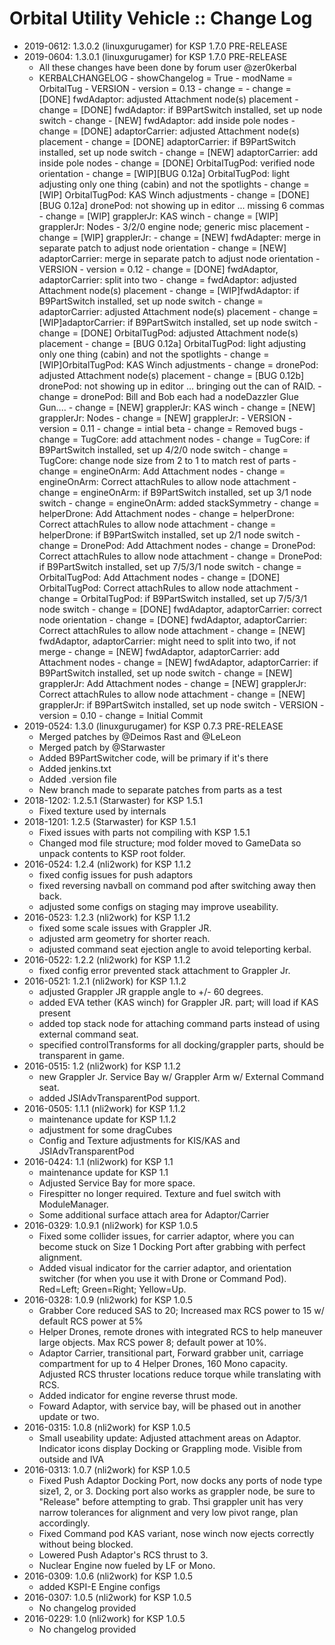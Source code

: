 # Orbital Utility Vehicle :: Change Log

* 2019-0612: 1.3.0.2 (linuxgurugamer) for KSP 1.7.0 PRE-RELEASE
* 2019-0604: 1.3.0.1 (linuxgurugamer) for KSP 1.7.0 PRE-RELEASE
	+ All these changes have been done by forum user @zer0kerbal
	+ KERBALCHANGELOG
				- showChangelog = True
				- modName = OrbitalTug
				- VERSION
						- version = 0.13
						- change =
						- change = [DONE] fwdAdaptor: adjusted Attachment node(s) placement
						- change = [DONE] fwdAdaptor: if B9PartSwitch installed, set up  node switch
						- change - [NEW] fwdAdaptor: add inside pole nodes
						- change = [DONE] adaptorCarrier: adjusted Attachment node(s) placement
						- change = [DONE] adaptorCarrier: if B9PartSwitch installed, set up  node switch
						- change ﻿= [NEW] adaptorCarrier: add inside pole nodes
						- change = [DONE] OrbitalTugPod: verified node orientation
						- change = [WIP][BUG 0.12a] OrbitalTugPod: light adjusting only one thing (cabin) and not the spotlights
						- change = [WIP] OrbitalTugPod: KAS Winch adjustments
						- change = [DONE][BUG 0.12a] dronePod: not showing up in editor ... missing 6 commas
						- change = [WIP] grapplerJr: KAS winch
						- change = [WIP] grapplerJr: Nodes - 3/2/0 engine node; generic misc placement
						- change = [WIP] grapplerJr:
						- change = [NEW] fwdAdapter: merge in separate patch to adjust node orientation
						- change = [NEW] adaptorCarrier: merge in separate patch to adjust node orientation
				- VERSION
						- version = 0.12
						- change = [DONE] fwdAdaptor, adaptorCarrier: split into two
						- change = fwdAdaptor: adjusted Attachment node(s) placement
						- change = [WIP]fwdAdaptor: if B9PartSwitch installed, set up  node switch
						- change = adaptorCarrier: adjusted Attachment node(s) placement
						- change = [WIP]adaptorCarrier: if B9PartSwitch installed, set up  node switch
						- change = [DONE] OrbitalTugPod: adjusted Attachment node(s) placement
						- change = [BUG 0.12a] OrbitalTugPod: light adjusting only one thing (cabin) and not the spotlights
						- change = [WIP]OrbitalTugPod: KAS Winch adjustments
						- change = dronePod: adjusted Attachment node(s) placement
						- change = [BUG 0.12b] dronePod: not showing up in editor ... bringing out the can of RAID.
						- change = dronePod: Bill and Bob each had a nodeDazzler Glue Gun....
						- change = [NEW] grapplerJr: KAS winch
						- change = [NEW] grapplerJr: Nodes
						- change = [NEW] grapplerJr:
				- VERSION
						- version = 0.11
						- change = intial beta
						- change = Removed bugs
						- change = TugCore: add attachment nodes
						- change = TugCore: if B9PartSwitch installed, set up 4/2/0 node switch
						- change = TugCore: change node size from 2 to 1 to match rest of parts
						- change = engineOnArm: Add Attachment nodes
						- change = engineOnArm: Correct attachRules to allow node attachment
						- change = engineOnArm: if B9PartSwitch installed, set up 3/1 node switch
						- change = engineOnArm: added stackSymmetry
						- change = helperDrone: Add Attachment nodes
						- change = helperDrone: Correct attachRules to allow node attachment
						- change = helperDrone: if B9PartSwitch installed, set up 2/1 node switch
						- change = DronePod: Add Attachment nodes
						- change = DronePod: Correct attachRules to allow node attachment
						- change = DronePod: if B9PartSwitch installed, set up 7/5/3/1 node switch
						- change = OrbitalTugPod: Add Attachment nodes
						- change = [DONE] OrbitalTugPod: Correct attachRules to allow node attachment
						- change = OrbitalTugPod: if B9PartSwitch installed, set up 7/5/3/1 node switch
						- change = [DONE] fwdAdaptor, adaptorCarrier: correct node orientation
						- change = [DONE] fwdAdaptor, adaptorCarrier: Correct attachRules to allow node attachment
						- change = [NEW] fwdAdaptor, adaptorCarrier: might need to split into two, if not merge
						- change = [NEW] fwdAdaptor, adaptorCarrier: add Attachment nodes
						- change = [NEW] fwdAdaptor, adaptorCarrier: if B9PartSwitch installed, set up  node switch
						- change = [NEW] grapplerJr: Add Attachment nodes
						- change = [NEW] grapplerJr: Correct attachRules to allow node attachment
						- change = [NEW] grapplerJr: if B9PartSwitch installed, set up  node switch
				- VERSION
						- version = 0.10
						- change = Initial Commit
* 2019-0524: 1.3.0 (linuxgurugamer) for KSP 0.7.3 PRE-RELEASE
	+ Merged patches by @Deimos Rast and @LeLeon
	+ Merged patch by @Starwaster
	+ Added B9PartSwitcher code, will be primary if it's there
	+ Added jenkins.txt
	+ Added .version file
	+ New branch made to separate patches from parts as a test
* 2018-1202: 1.2.5.1 (Starwaster) for KSP 1.5.1
	+ Fixed texture used by internals
* 2018-1201: 1.2.5 (Starwaster) for KSP 1.5.1
	+ Fixed issues with parts not compiling with KSP 1.5.1
	+ Changed mod file structure; mod folder moved to GameData so unpack contents to KSP root folder.
* 2016-0524: 1.2.4 (nli2work) for KSP 1.1.2
	+ fixed config issues for push adaptors
	+ fixed reversing navball on command pod after switching away then back.
	+ adjusted some configs on staging may improve useability.
* 2016-0523: 1.2.3 (nli2work) for KSP 1.1.2
	+ fixed some scale issues with Grappler JR.
	+ adjusted arm geometry for shorter reach.
	+ adjusted command seat ejection angle to avoid teleporting kerbal.
* 2016-0522: 1.2.2 (nli2work) for KSP 1.1.2
	+ fixed config error prevented stack attachment to Grappler Jr.
* 2016-0521: 1.2.1 (nli2work) for KSP 1.1.2
	+ adjusted Grappler JR grapple angle to +/- 60 degrees.
	+ added EVA tether (KAS winch) for Grappler JR. part; will load if KAS present
	+ added top stack node for attaching command parts instead of using external command seat.
	+ specified controlTransforms for all docking/grappler parts, should be transparent in game.
* 2016-0515: 1.2 (nli2work) for KSP 1.1.2
	+ new Grappler Jr. Service Bay w/ Grappler Arm w/ External Command seat.
	+ added JSIAdvTransparentPod support.
* 2016-0505: 1.1.1 (nli2work) for KSP 1.1.2
	+ maintenance update for KSP 1.1.2
	+ adjustment for some dragCubes
	+ Config and Texture adjustments for KIS/KAS and JSIAdvTransparentPod
* 2016-0424: 1.1 (nli2work) for KSP 1.1
	+ maintenance update for KSP 1.1
	+ Adjusted Service Bay for more space.
	+ Firespitter no longer required. Texture and fuel switch with ModuleManager.
	+ Some additional surface attach area for Adaptor/Carrier
* 2016-0329: 1.0.9.1 (nli2work) for KSP 1.0.5
	+ Fixed some collider issues, for carrier adaptor, where you can become stuck on Size 1 Docking Port after grabbing with perfect alignment.
	+ Added visual indicator for the carrier adaptor, and orientation switcher (for when you use it with Drone or Command Pod). Red=Left; Green=Right; Yellow=Up.
* 2016-0328: 1.0.9 (nli2work) for KSP 1.0.5
	+ Grabber Core reduced SAS to 20; Increased max RCS power to 15 w/ default RCS power at 5%
	+ Helper Drones, remote drones with integrated RCS to help maneuver large objects. Max RCS power 8; default power at 10%.
	+ Adaptor Carrier, transitional part, Forward grabber unit, carriage compartment for up to 4 Helper Drones, 160 Mono capacity. Adjusted RCS thruster locations reduce torque while translating with RCS.
	+ Added indicator for engine reverse thrust  mode.
	+ Foward Adaptor, with service bay, will be phased out in another update or two.
* 2016-0315: 1.0.8 (nli2work) for KSP 1.0.5
	+ Small useability update: Adjusted attachment areas on Adaptor. Indicator icons display Docking or Grappling mode. Visible from outside and IVA
* 2016-0313: 1.0.7 (nli2work) for KSP 1.0.5
	+ Fixed Push Adaptor Docking Port, now docks any ports of node type size1, 2, or 3. Docking port also works as grappler node, be sure to "Release" before attempting to grab. Thsi grappler unit has very narrow tolerances for alignment and very low pivot range, plan accordingly.
	+ Fixed Command pod KAS variant, nose winch now ejects correctly without being blocked.
	+ Lowered Push Adaptor's RCS thrust to 3.
	+ Nuclear Engine now fueled by LF or Mono.
* 2016-0309: 1.0.6 (nli2work) for KSP 1.0.5
	+ added KSPI-E Engine configs
* 2016-0307: 1.0.5 (nli2work) for KSP 1.0.5
	+ No changelog provided
* 2016-0229: 1.0 (nli2work) for KSP 1.0.5
	+ No changelog provided
